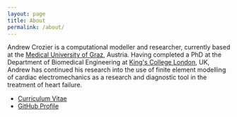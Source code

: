 ```yaml
---
layout: page
title: About
permalink: /about/
---
```


Andrew Crozier is a computational modeller and researcher, currently based at
the [Medical University of Graz][MUG], Austria. Having completed a PhD at the
Department of Biomedical Engineering at [King's College London][KCL], UK,
Andrew has continued his research into the use of finite element modelling of
cardiac electromechanics as a research and diagnostic tool in the treatment of
heart failure.

* [Curriculum Vitae][CV]
* [GitHub Profile][GitHub]

[MUG]: http://www.medunigraz.at/
[KCL]: http://www.kcl.ac.uk/
[CV]: /download/AndrewCrozier-CV.pdf
[GitHub]: http://github.org/acroz/
